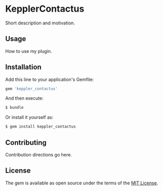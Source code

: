 # KepplerContactus
Short description and motivation.

## Usage
How to use my plugin.

## Installation
Add this line to your application's Gemfile:

```ruby
gem 'keppler_contactus'
```

And then execute:
```bash
$ bundle
```

Or install it yourself as:
```bash
$ gem install keppler_contactus
```

## Contributing
Contribution directions go here.

## License
The gem is available as open source under the terms of the [MIT License](https://opensource.org/licenses/MIT).
